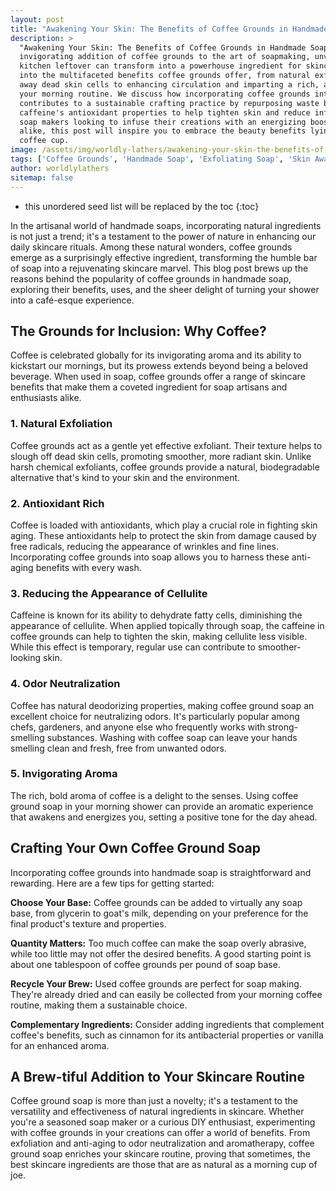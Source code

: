```yaml
---
layout: post
title: "Awakening Your Skin: The Benefits of Coffee Grounds in Handmade Soap"
description: >
  "Awakening Your Skin: The Benefits of Coffee Grounds in Handmade Soap" explores the
  invigorating addition of coffee grounds to the art of soapmaking, unveiling how this common
  kitchen leftover can transform into a powerhouse ingredient for skincare. This post delves
  into the multifaceted benefits coffee grounds offer, from natural exfoliation that sloughs
  away dead skin cells to enhancing circulation and imparting a rich, aromatic experience to
  your morning routine. We discuss how incorporating coffee grounds into soap not only
  contributes to a sustainable crafting practice by repurposing waste but also provides
  caffeine's antioxidant properties to help tighten skin and reduce inflammation. Ideal for
  soap makers looking to infuse their creations with an energizing boost and coffee lovers
  alike, this post will inspire you to embrace the beauty benefits lying within your
  coffee cup.
image: /assets/img/worldly-lathers/awakening-your-skin-the-benefits-of-coffee-grounds-in-homemade-soap.jpg
tags: ['Coffee Grounds', 'Handmade Soap', 'Exfoliating Soap', 'Skin Awakening Benefits', 'Rejuvenating Soap Bars']
author: worldlylathers
sitemap: false
---
```


* this unordered seed list will be replaced by the toc
{:toc}

In the artisanal world of handmade soaps, incorporating natural ingredients is not just a trend; it's a testament to the power of nature in enhancing our daily skincare rituals. Among these natural wonders, coffee grounds emerge as a surprisingly effective ingredient, transforming the humble bar of soap into a rejuvenating skincare marvel. This blog post brews up the reasons behind the popularity of coffee grounds in handmade soap, exploring their benefits, uses, and the sheer delight of turning your shower into a café-esque experience.

## The Grounds for Inclusion: Why Coffee?

Coffee is celebrated globally for its invigorating aroma and its ability to kickstart our mornings, but its prowess extends beyond being a beloved beverage. When used in soap, coffee grounds offer a range of skincare benefits that make them a coveted ingredient for soap artisans and enthusiasts alike.

### 1. Natural Exfoliation

Coffee grounds act as a gentle yet effective exfoliant. Their texture helps to slough off dead skin cells, promoting smoother, more radiant skin. Unlike harsh chemical exfoliants, coffee grounds provide a natural, biodegradable alternative that's kind to your skin and the environment.

### 2. Antioxidant Rich

Coffee is loaded with antioxidants, which play a crucial role in fighting skin aging. These antioxidants help to protect the skin from damage caused by free radicals, reducing the appearance of wrinkles and fine lines. Incorporating coffee grounds into soap allows you to harness these anti-aging benefits with every wash.

### 3. Reducing the Appearance of Cellulite

Caffeine is known for its ability to dehydrate fatty cells, diminishing the appearance of cellulite. When applied topically through soap, the caffeine in coffee grounds can help to tighten the skin, making cellulite less visible. While this effect is temporary, regular use can contribute to smoother-looking skin.

### 4. Odor Neutralization

Coffee has natural deodorizing properties, making coffee ground soap an excellent choice for neutralizing odors. It's particularly popular among chefs, gardeners, and anyone else who frequently works with strong-smelling substances. Washing with coffee soap can leave your hands smelling clean and fresh, free from unwanted odors.

### 5. Invigorating Aroma

The rich, bold aroma of coffee is a delight to the senses. Using coffee ground soap in your morning shower can provide an aromatic experience that awakens and energizes you, setting a positive tone for the day ahead.

## Crafting Your Own Coffee Ground Soap
Incorporating coffee grounds into handmade soap is straightforward and rewarding. Here are a few tips for getting started:

**Choose Your Base:** Coffee grounds can be added to virtually any soap base, from glycerin to goat's milk, depending on your preference for the final product's texture and properties.

**Quantity Matters:** Too much coffee can make the soap overly abrasive, while too little may not offer the desired benefits. A good starting point is about one tablespoon of coffee grounds per pound of soap base.

**Recycle Your Brew:** Used coffee grounds are perfect for soap making. They're already dried and can easily be collected from your morning coffee routine, making them a sustainable choice.

**Complementary Ingredients:** Consider adding ingredients that complement coffee's benefits, such as cinnamon for its antibacterial properties or vanilla for an enhanced aroma.

## A Brew-tiful Addition to Your Skincare Routine

Coffee ground soap is more than just a novelty; it's a testament to the versatility and effectiveness of natural ingredients in skincare. Whether you're a seasoned soap maker or a curious DIY enthusiast, experimenting with coffee grounds in your creations can offer a world of benefits. From exfoliation and anti-aging to odor neutralization and aromatherapy, coffee ground soap enriches your skincare routine, proving that sometimes, the best skincare ingredients are those that are as natural as a morning cup of joe.